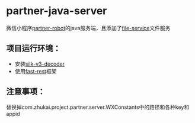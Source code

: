 # partner-java-server
微信小程序[partner-robot](https://github.com/zhukai-git/partner-robot)的java服务端，且添加了[file-service](https://github.com/zhukai-git/file-service)文件服务

## 项目运行环境：
+ 安装[silk-v3-decoder](https://github.com/kn007/silk-v3-decoder)
+ 使用[fast-rest](https://github.com/zhukai-git/fast-rest)框架

## 注意事项：
替换掉com.zhukai.project.partner.server.WXConstants中的路径和各种key和appid
